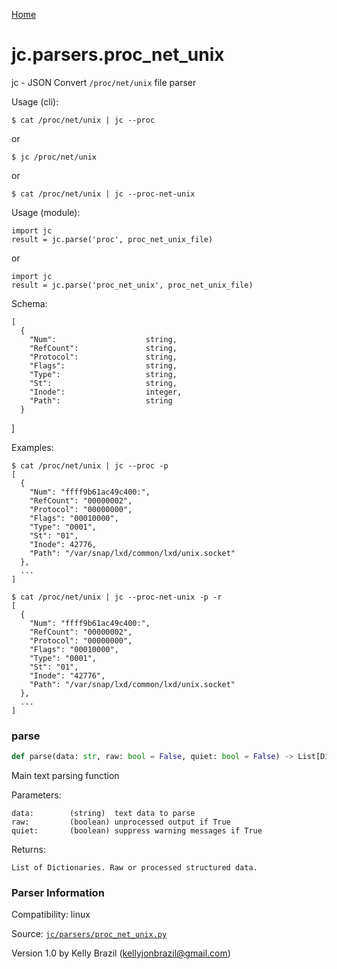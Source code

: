 [Home](https://kellyjonbrazil.github.io/jc/)
<a id="jc.parsers.proc_net_unix"></a>

# jc.parsers.proc\_net\_unix

jc - JSON Convert `/proc/net/unix` file parser

Usage (cli):

    $ cat /proc/net/unix | jc --proc

or

    $ jc /proc/net/unix

or

    $ cat /proc/net/unix | jc --proc-net-unix

Usage (module):

    import jc
    result = jc.parse('proc', proc_net_unix_file)

or

    import jc
    result = jc.parse('proc_net_unix', proc_net_unix_file)

Schema:

    [
      {
        "Num":                    string,
        "RefCount":               string,
        "Protocol":               string,
        "Flags":                  string,
        "Type":                   string,
        "St":                     string,
        "Inode":                  integer,
        "Path":                   string
      }
  ]

Examples:

    $ cat /proc/net/unix | jc --proc -p
    [
      {
        "Num": "ffff9b61ac49c400:",
        "RefCount": "00000002",
        "Protocol": "00000000",
        "Flags": "00010000",
        "Type": "0001",
        "St": "01",
        "Inode": 42776,
        "Path": "/var/snap/lxd/common/lxd/unix.socket"
      },
      ...
    ]

    $ cat /proc/net/unix | jc --proc-net-unix -p -r
    [
      {
        "Num": "ffff9b61ac49c400:",
        "RefCount": "00000002",
        "Protocol": "00000000",
        "Flags": "00010000",
        "Type": "0001",
        "St": "01",
        "Inode": "42776",
        "Path": "/var/snap/lxd/common/lxd/unix.socket"
      },
      ...
    ]

<a id="jc.parsers.proc_net_unix.parse"></a>

### parse

```python
def parse(data: str, raw: bool = False, quiet: bool = False) -> List[Dict]
```

Main text parsing function

Parameters:

    data:        (string)  text data to parse
    raw:         (boolean) unprocessed output if True
    quiet:       (boolean) suppress warning messages if True

Returns:

    List of Dictionaries. Raw or processed structured data.

### Parser Information
Compatibility:  linux

Source: [`jc/parsers/proc_net_unix.py`](https://github.com/kellyjonbrazil/jc/blob/master/jc/parsers/proc_net_unix.py)

Version 1.0 by Kelly Brazil (kellyjonbrazil@gmail.com)

